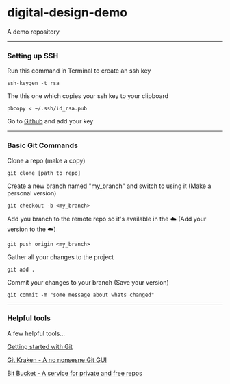 # digital-design-demo
A demo repository

---

### Setting up SSH

Run this command in Terminal to create an ssh key

`ssh-keygen -t rsa`

The this one which copies your ssh key to your clipboard

`pbcopy < ~/.ssh/id_rsa.pub`

Go to [Github](https://github.com/settings/keys) and add your key

---

### Basic Git Commands

Clone a repo (make a copy)

`git clone [path to repo]`

Create a new branch named "my_branch" and switch to using it (Make a personal version) 

`git checkout -b <my_branch>`

Add you branch to the remote repo so it's available in the ☁️ (Add your version to the ☁️)

`git push origin <my_branch>`

Gather all your changes to the project

`git add .`

Commit your changes to your branch (Save your version)

`git commit -m "some message about whats changed"`

---

### Helpful tools

A  few helpful tools...

[Getting started with Git](https://rogerdudler.github.io/git-guide/)

[Git Kraken - A no nonsesne Git GUI](https://www.gitkraken.com/)

[Bit Bucket - A service for private and free repos](https://bitbucket.org/)
